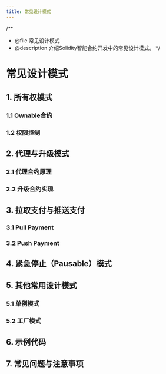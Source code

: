 ```yaml
---
title: 常见设计模式
---
```


/**
 * @file 常见设计模式
 * @description 介绍Solidity智能合约开发中的常见设计模式。
 */

# 常见设计模式

## 1. 所有权模式

### 1.1 Ownable合约

### 1.2 权限控制

## 2. 代理与升级模式

### 2.1 代理合约原理

### 2.2 升级合约实现

## 3. 拉取支付与推送支付

### 3.1 Pull Payment

### 3.2 Push Payment

## 4. 紧急停止（Pausable）模式

## 5. 其他常用设计模式

### 5.1 单例模式

### 5.2 工厂模式

## 6. 示例代码

## 7. 常见问题与注意事项 